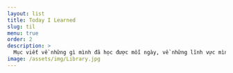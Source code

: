 ```yaml
---
layout: list
title: Today I Learned
slug: til
menu: true
order: 2
description: >
  Mục viết về những gì mình đã học được mỗi ngày, về những lĩnh vực mình quan tâm và có hứng thú. 
image: /assets/img/Library.jpg
---
```

